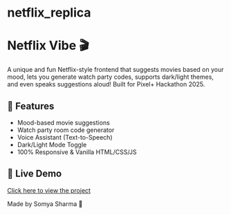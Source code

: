 # netflix_replica
# Netflix Vibe 🎬

A unique and fun Netflix-style frontend that suggests movies based on your mood, lets you generate watch party codes, supports dark/light themes, and even speaks suggestions aloud! Built for Pixel+ Hackathon 2025.

## 🌟 Features
- Mood-based movie suggestions
- Watch party room code generator
- Voice Assistant (Text-to-Speech)
- Dark/Light Mode Toggle
- 100% Responsive & Vanilla HTML/CSS/JS

## 🚀 Live Demo
[Click here to view the project](https://somyasharmatech.github.io/netflix_replica/)

Made by Somya Sharma 💖
